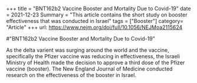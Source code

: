 +++ 
title = "BNT162b2 Vaccine Booster and Mortality Due to Covid-19"
date = 2021-12-23 
Summary = "This article contains the short study on booster effectiveness that was conducted in Israel" 
tags = ["Booster"] 
category= "Article" 
+++ 
url: https://www.nejm.org/doi/full/10.1056/NEJMoa2115624

#"BNT162b2 Vaccine Booster and Mortality Due to Covid-19"

As the delta varient was surging around the world and the vaccine, specifically the Pfizer vaccine was reducing in effectiveness, the Israeli Ministry of Health made the decision to approve a third dose of the Pfizer vaccine (booster). The New England Journal of Medicine conducted research on the effectiveness of the booster in Israel.  
